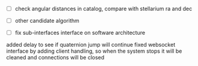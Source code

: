 - [ ] check angular distances in catalog, compare with stellarium ra and dec
- [ ] other candidate algorithm
- [ ] fix sub-interfaces interface on software architecture 


added delay to see if quaternion jump will continue
fixed websocket interface by adding client handling, so when the system stops it will be cleaned and connections will be closed
